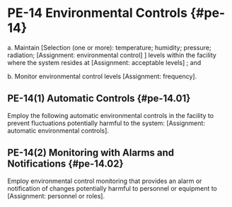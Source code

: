 # PE-14 Environmental Controls {#pe-14}

a. Maintain [Selection (one or more): temperature; humidity; pressure; radiation; 
                  [Assignment: environmental control]
               ] levels within the facility where the system resides at [Assignment: acceptable levels] ; and

b. Monitor environmental control levels [Assignment: frequency].

## PE-14(1) Automatic Controls {#pe-14.01}

Employ the following automatic environmental controls in the facility to prevent fluctuations potentially harmful to the system: [Assignment: automatic environmental controls].

## PE-14(2) Monitoring with Alarms and Notifications {#pe-14.02}

Employ environmental control monitoring that provides an alarm or notification of changes potentially harmful to personnel or equipment to [Assignment: personnel or roles].

